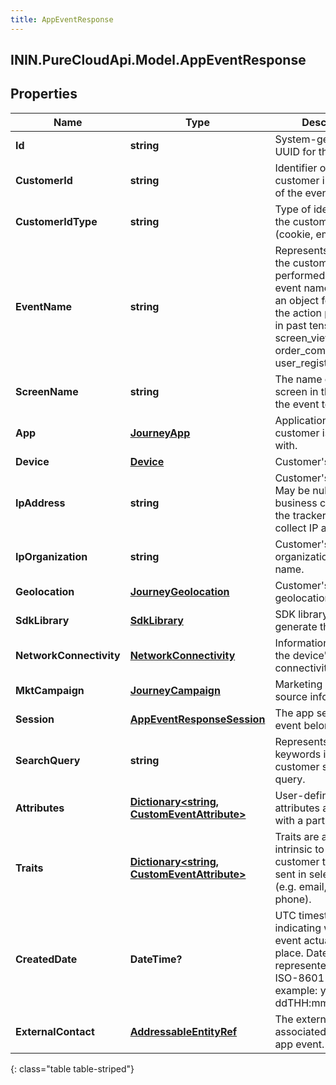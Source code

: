 ```yaml
---
title: AppEventResponse
---
```

## ININ.PureCloudApi.Model.AppEventResponse

## Properties

|Name | Type | Description | Notes|
|------------ | ------------- | ------------- | -------------|
| **Id** | **string** | System-generated UUID for the event. | [optional] |
| **CustomerId** | **string** | Identifier of the customer in the source of the event. | [optional] |
| **CustomerIdType** | **string** | Type of identifier for the customer ID (cookie, email etc.). | [optional] |
| **EventName** | **string** | Represents the action the customer performed. A good event name is typically an object followed by the action performed in past tense (e.g. screen_viewed, order_completed, user_registered). | [optional] |
| **ScreenName** | **string** | The name of the screen in the app that the event took place. | [optional] |
| **App** | [**JourneyApp**](JourneyApp.html) | Application that the customer is interacting with. | [optional] |
| **Device** | [**Device**](Device.html) | Customer&#39;s device. | [optional] |
| **IpAddress** | **string** | Customer&#39;s IP address. May be null if the business configures the tracker to not collect IP addresses. | [optional] |
| **IpOrganization** | **string** | Customer&#39;s IP-based organization or ISP name. | [optional] |
| **Geolocation** | [**JourneyGeolocation**](JourneyGeolocation.html) | Customer&#39;s geolocation. | [optional] |
| **SdkLibrary** | [**SdkLibrary**](SdkLibrary.html) | SDK library used to generate the event. | [optional] |
| **NetworkConnectivity** | [**NetworkConnectivity**](NetworkConnectivity.html) | Information relating to the device&#39;s network connectivity. | [optional] |
| **MktCampaign** | [**JourneyCampaign**](JourneyCampaign.html) | Marketing / traffic source information. | [optional] |
| **Session** | [**AppEventResponseSession**](AppEventResponseSession.html) | The app session the event belongs to. | [optional] |
| **SearchQuery** | **string** | Represents the keywords in a customer search query. | [optional] |
| **Attributes** | [**Dictionary&lt;string, CustomEventAttribute&gt;**](CustomEventAttribute.html) | User-defined attributes associated with a particular event. | [optional] |
| **Traits** | [**Dictionary&lt;string, CustomEventAttribute&gt;**](CustomEventAttribute.html) | Traits are attributes intrinsic to the customer that may be sent in selected events (e.g. email, name, phone). | [optional] |
| **CreatedDate** | **DateTime?** | UTC timestamp indicating when the event actually took place. Date time is represented as an ISO-8601 string. For example: yyyy-MM-ddTHH:mm:ss[.mmm]Z | [optional] |
| **ExternalContact** | [**AddressableEntityRef**](AddressableEntityRef.html) | The external contact associated with this app event. | [optional] |
{: class="table table-striped"}



